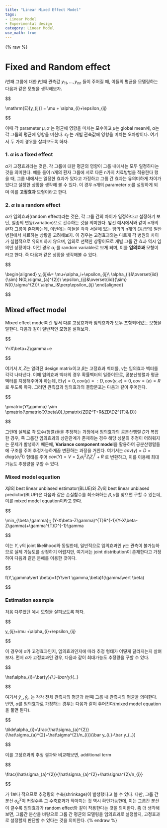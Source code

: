 ```yaml
---
title: "Linear Mixed Effect Model"
tags:
- Linear Model
- Experimental design
category: Linear Model
use_math: true
---
```

{% raw %}
# Fixed and Random effect

$i$번째 그룹에 대한 $j$번째 관측값 $y_{11},\ldots,y_{nn}$ 들이 주어질 때, 이들의 평균을 모델링하는 다음과 같은 모형을 생각해보자.

$$

\mathrm{E}[y_{ij}] = \mu + \alpha_{i}+\epsilon_{ij}

$$

이때 각 parameter $\mu,\alpha$ 는 평균에 영향을 미치는 모수이고 $\mu$는 global mean에, $\alpha$는 각 그룹의 평균에 영향을 미친다. $\epsilon_{ij}$ 는 개별 관측값에 영향을 미치는 오차항이다. 여기서 두 가지 경우를 살펴보도록 하자.

###  1. $\alpha$ is a fixed effect
$\alpha$가 고정효과라는 것은, 각 그룹에 대한 평균의 영향이 그룹 내에서는 모두 일정하다는 것을 의미한다. 예를 들어 n개의 환자 그룹에 서로 다른 n가지 치료방법을 적용한다 했을 때, 그룹 내에서는 일정한 효과가 있다고 가정하고 그룹 간 효과는 유의미하게 차이가 있다고 설정한 상황을 생각해 볼 수 있다. 이 경우 n개의 parameter $\alpha_i$를 설정하게 되며 이를 **고정효과** 모형이라고 한다.

### 2. $\alpha$ is a random effect
$\alpha$가 임의효과(random effect)라는 것은, 각 그룹 간의 차이가 일정하다고 설정하기 보단, 일종의 변동(variation)으로 간주하는 것을 의미한다. 앞선 예시에서와 같이 n개의 환자 그룹이 존재하는데, 이번에는 이들을 각각 서울에 있는 임의의 n개의 (동급의) 일반병원에서 치료하는 상황을 고려해보자. 이 경우는 고정효과와는 다르게 각 병원의 차이가 실험적으로 유의미하지 않으며, 임의로 선택한 상황이므로 개별 그룹 간 효과 역시 임의인 상황이다. 이런 경우 $\alpha_i$ 를 random variable로 보게 되며, 이를 **임의효과** 모형이라고 한다. 즉 다음과 같은 상황을 생각해볼 수 있다.

$$

\begin{aligned}
y_{ij}&= \mu+\alpha_i+\epsilon_{ij}\\
\alpha_{i}&\overset{iid}{\sim} N(0,\sigma_{a}^{2})\\
\epsilon_{ij}&\overset{iid}{\sim} N(0,\sigma^{2})\\
\alpha_i&\perp\epsilon_{ij}
\end{aligned}

$$

## Mixed effect model
Mixed effect model이란 앞서 다룬 고정효과와 임의효과가 모두 포함되어있는 모형을 말한다. 다음과 같이 일반적인 모형을 살펴보자.

$$

Y=X\beta+Z\gamma+e

$$

여기서 $X,Z$는 알려진 design matrix이고 $\beta$는 고정효과 벡터를, $\gamma$는 임의효과 벡터를 각각 나타낸다. 이때 임의효과 벡터의 경우 확률벡터의 일종이므로, 공분산행렬과 평균벡터를 지정해주어야 하는데, $\mathrm{E}(\gamma)=0, cov(\gamma)=:D,cov(\gamma,e) = 0, cov=(e)=R$ 로 두도록 하자. 그러면 관측값과 임의효과의 결합분포는 다음과 같이 주어진다.

$$

\pmatrix{Y\\\gamma} \sim \pmatrix{\pmatrix{X\beta\\0},\pmatrix{ZDZ^T+R&ZD\\DZ^{T}& D}}

$$

그런데 실제로 각 모수(행렬)들을 추정하는 과정에서 임의효과의 공분산행렬 $D$가 복잡한 경우, 즉 그룹간 임의효과의 상관관계가 존재하는 경우 해당 성분의 추정이 어려워지는 문제가 발생하기 때문에, **Variance component model**을 활용하여 공분산행렬들에 구조를 주어 추정가능하게끔 변환하는 과정을 거친다. 여기서는 $cov(\gamma)=D=diag\{\sigma_{i}^{2}I\}$ 형태를 주어 $cov(Y)=V=\sum_{l}\sigma_{l}^{2}Z_{l}Z_{l}^{T}+R$ 로 변환하고, 이를 이용해 최대가능도 추정량을 구할 수 있다.

### Mixed model equation
$X\beta$의 best linear unbiased estimator(BLUE)와 $Z\gamma$의 best linear unbiased predictor(BLUP)은 다음과 같은 손실함수를 최소화하는 $\beta,\gamma$를 찾으면 구할 수 있는데, 이를 mixed model equation이라고 한다. 

$$

\min_{\beta,\gamma}\;\; (Y-X\beta-Z\gamma)^{T}R^{-1}(Y-X\beta-Z\gamma)+\gamma^{T}D^{-1}\gamma

$$

이는 $Y,\gamma$의 joint likelihood와 동일한데, 일반적으로 임의효과인 $\gamma$는 관측이 불가능하므로 실제 가능도를 상정하기 어렵지만, 여기서는 joint distribution이 존재한다고 가정하여 다음과 같은 분해를 이용한 것이다.

$$

f(Y,\gamma\vert \beta)=f(Y\vert \gamma,\beta)f(\gamma\vert \beta)

$$

### Estimation example
처음 다루었던 예시 모형을 살펴보도록 하자.

$$

y_{ij}=\mu +\alpha_{i}+\epsilon_{ij}

$$

이 경우에 $\alpha$가 고정효과인지, 임의효과인지에 따라 추정 형태가 어떻게 달라지는지 살펴보자. 먼저 $\alpha$가 고정효과인 경우, 다음과 같이 최대가능도 추정량을 구할 수 있다.

$$

\hat\alpha_{i}=\bar{y}_{i.}-\bar{y}_{..}

$$

여기서 $\bar y_{..}, \bar y_i.$ 는 각각 전체 관측치의 평균과 i번째 그룹 내 관측치의 평균을 의미한다. 반면, $\alpha$를 임의효과로 가정하는 경우는 다음과 같이 주어진다(mixed model equation을 풀면 된다).

$$

\tilde\alpha_{i}=\frac{\hat\sigma_{a}^{2}}{\hat\sigma_{a}^{2}+\hat\sigma^{2}/n_{i}}(\bar y_{i.}-\bar y_{..})

$$

이를 고정효과의 추정 결과와 비교해보면, additional term 

$$

\frac{\hat\sigma_{a}^{2}}{\hat\sigma_{a}^{2}+\hat\sigma^{2}/n_{i}}

$$

가 1보다 작으므로 추정량의 수축(shrinkage)이 발생했다고 볼 수 있다. 다만, 그룹 간 분산 $\sigma_{a}^{2}$이 커질수록 그 수축효과가 작아지는 것 역시 확인가능한데, 이는 그룹간 분산이 클수록 임의효과가 random effect와 같이 작용한다는 것을 의미한다. 좀 더 생각해보면, 그룹간 분산을 바탕으로 그룹 간 평균의 모델링을 임의효과로 설정할지, 고정효과로 설정할지 판단할 수 있다는 것을 의미한다.
{% endraw %}